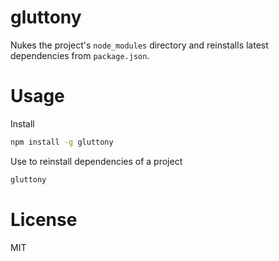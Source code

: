 # gluttony

Nukes the project's `node_modules` directory and reinstalls latest dependencies from `package.json`.

# Usage

Install

```bash
npm install -g gluttony
```

Use to reinstall dependencies of a project

```bash
gluttony
```

# License

MIT
